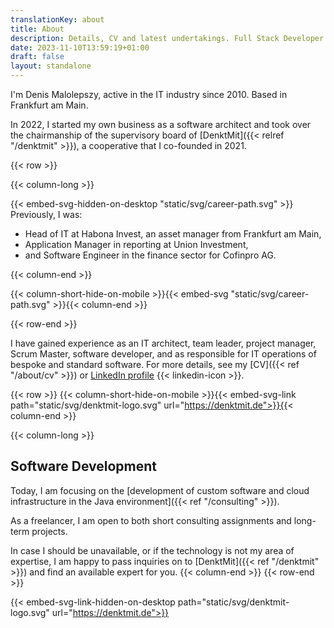 ```yaml
---
translationKey: about
title: About
description: Details, CV and latest undertakings. Full Stack Developer & Software-Architekt — Java & Cloud Native.
date: 2023-11-10T13:59:19+01:00
draft: false
layout: standalone
---
```


I'm Denis Malolepszy, active in the IT industry since 2010. Based in Frankfurt am Main.

In 2022, I started my own business as a software architect and took over the chairmanship of the supervisory board of [DenktMit]({{< relref "/denktmit" >}}), a cooperative that I co-founded in 2021.



{{< row >}}

{{< column-long >}}

{{< embed-svg-hidden-on-desktop "static/svg/career-path.svg" >}}
Previously, I was:
- Head of IT at Habona Invest, an asset manager from Frankfurt am Main,
- Application Manager in reporting at Union Investment,
- and Software Engineer in the finance sector for Cofinpro AG.

{{< column-end >}}

{{< column-short-hide-on-mobile >}}{{< embed-svg "static/svg/career-path.svg" >}}{{< column-end >}}

{{< row-end >}}

I have gained experience as an IT architect, team leader, project manager, Scrum Master, software developer, and as responsible for IT operations of bespoke and standard software. For more details, see my [CV]({{< ref "/about/cv" >}}) or [LinkedIn profile](https://www.linkedin.com/in/dmalolepszy) {{< linkedin-icon >}}.

{{< row >}}
{{< column-short-hide-on-mobile >}}{{< embed-svg-link path="static/svg/denktmit-logo.svg" url="https://denktmit.de">}}{{< column-end >}}

{{< column-long >}}
## Software Development
Today, I am focusing on the [development of custom software and cloud infrastructure in the Java environment]({{< ref "/consulting" >}}).

As a freelancer, I am open to both short consulting assignments and long-term projects.

In case I should be unavailable, or if the technology is not my area of expertise, I am happy to pass inquiries on to [DenktMit]({{< ref "/denktmit" >}}) and find an available expert for you.
{{< column-end >}}
{{< row-end >}}

{{< embed-svg-link-hidden-on-desktop path="static/svg/denktmit-logo.svg" url="https://denktmit.de">}}



